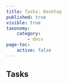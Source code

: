 ```yaml
---
title: Tasks: Desktop
published: true
visible: true
taxonomy:
    category:
        - docs
page-toc:
    active: false
---
```


## Tasks

